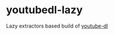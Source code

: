 # youtubedl-lazy
Lazy extractors based build of [youtube-dl](https://github.com/ytdl-org/youtube-dl/)

